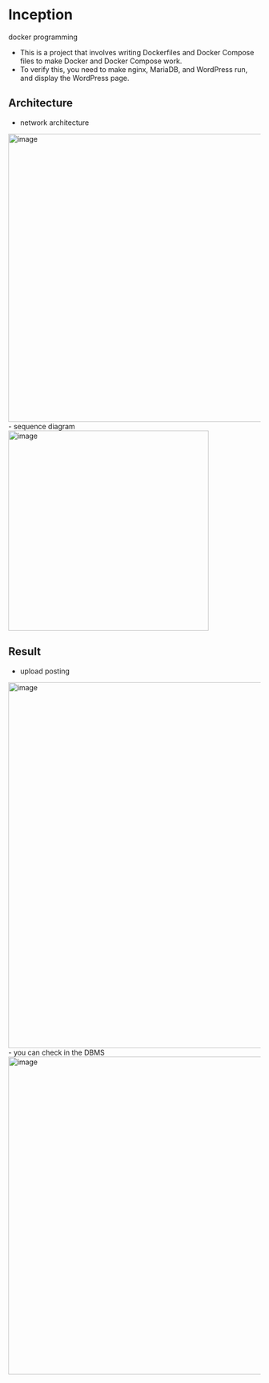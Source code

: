 # Inception
docker programming
* This is a project that involves writing Dockerfiles and Docker Compose files to make Docker and Docker Compose work.
* To verify this, you need to make nginx, MariaDB, and WordPress run, and display the WordPress page.

## Architecture
- network architecture
<img width="576" alt="image" src="https://github.com/user-attachments/assets/e2af77a7-8825-46f9-bf91-8467a5e7acf4">
- sequence diagram
<img width="400" alt="image" src="https://github.com/user-attachments/assets/4b5378b4-d002-40bf-a536-c4c54c987b03">

## Result
- upload posting
<img width="731" alt="image" src="https://github.com/user-attachments/assets/a6729b72-69c4-4da6-b8e2-c1b635654529">
- you can check in the DBMS
<img width="635" alt="image" src="https://github.com/user-attachments/assets/ff008ecc-a32e-47dc-94f3-9c20122118a8">
